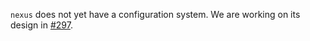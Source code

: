 `nexus` does not yet have a configuration system. We are working on its design in [#297](https://github.com/graphql-nexus/nexus-future/issues/297).
